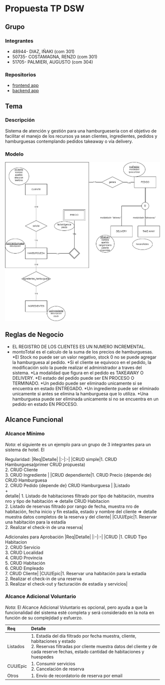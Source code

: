# Propuesta TP DSW

## Grupo
### Integrantes
* 48944- DIAZ, IÑAKI (com 301)
* 50735- COSTAMAGNA, RENZO (com 301)
* 51705- PALMIERI, AUGUSTO (com 304)

### Repositorios
* [frontend app](https://github.com/RenCostamagna/DSW-frontend)
* [backend app](https://github.com/RenCostamagna/DSW-backend)


## Tema
### Descripción
Sistema de atención y gestión para una hamburguesería con el objetivo de  facilitar el manejo de los recursos ya sean clientes, ingredientes, pedidos y hamburguesas contemplando pedidos takeaway o vía delivery.

### Modelo
![](https://github.com/AugustoPalmieri/DSW2024-DIAZ-COSTAMAGNA-PALMIERI/blob/main/DERDSW.drawio.png)

## Reglas de Negocio

* EL REGISTRO DE LOS CLIENTES ES UN NUMERO INCREMENTAL.
* montoTotal es el calculo de la suma de los precios de hamburguesas.
*El Stock no puede ser un valor negativo, stock 0 no se puede agregar la hamburguesa al pedido.
*Si el cliente se equivoco en el pedido, la modificación solo la puede realizar el administrador a traves del sistema.
*La modalidad que figura en el pedido es TAKEAWAY O DELIVERY.
*El estado del pedido puede ser EN PROCESO O TERMINADO.
*Un pedido puede ser eliminado unicamente si se encuentra en estado ENTREGADO.
*Un ingrediente puede ser eliminado unicamente si antes se elimina la hamburguesa que lo utiliza.
*Una hamburguesa puede ser eliminada unicamente si no se encuentra en un pedido en estado EN PROCESO.


## Alcance Funcional 

### Alcance Mínimo

*Nota*: el siguiente es un ejemplo para un grupo de 3 integrantes para un sistema de hotel. El 

Regularidad:
|Req|Detalle|
|:-|:-|
|CRUD simple|1. CRUD Hamburguesa(primer CRUD propuesta)<br>2. CRUD Cliente<br>3. CRUD Ingrediente |
|CRUD dependiente|1. CRUD Precio {depende de} CRUD Hamburguesa <br>2. CRUD Pedido {depende de} CRUD Hamburguesa |
|Listado<br>+<br>detalle| 1. Listado de habitaciones filtrado por tipo de habitación, muestra nro y tipo de habitación => detalle CRUD Habitacion<br> 2. Listado de reservas filtrado por rango de fecha, muestra nro de habitación, fecha inicio y fin estadía, estado y nombre del cliente => detalle muestra datos completos de la reserva y del cliente|
|CUU/Epic|1. Reservar una habitación para la estadía<br>2. Realizar el check-in de una reserva|


Adicionales para Aprobación
|Req|Detalle|
|:-|:-|
|CRUD |1. CRUD Tipo Habitacion<br>2. CRUD Servicio<br>3. CRUD Localidad<br>4. CRUD Provincia<br>5. CRUD Habitación<br>6. CRUD Empleado<br>7. CRUD Cliente|
|CUU/Epic|1. Reservar una habitación para la estadía<br>2. Realizar el check-in de una reserva<br>3. Realizar el check-out y facturación de estadía y servicios|


### Alcance Adicional Voluntario

*Nota*: El Alcance Adicional Voluntario es opcional, pero ayuda a que la funcionalidad del sistema esté completa y será considerado en la nota en función de su complejidad y esfuerzo.

|Req|Detalle|
|:-|:-|
|Listados |1. Estadía del día filtrado por fecha muestra, cliente, habitaciones y estado <br>2. Reservas filtradas por cliente muestra datos del cliente y de cada reserve fechas, estado cantidad de habitaciones y huespedes|
|CUU/Epic|1. Consumir servicios<br>2. Cancelación de reserva|
|Otros|1. Envío de recordatorio de reserva por email|


